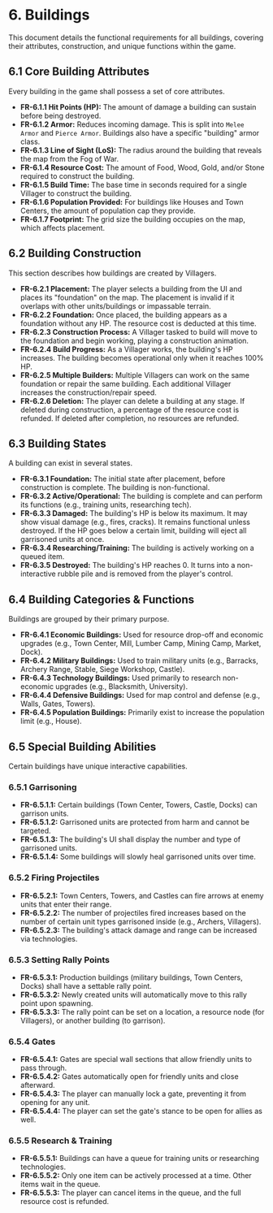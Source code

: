 # 6. Buildings

This document details the functional requirements for all buildings, covering their attributes, construction, and unique functions within the game.

## 6.1 Core Building Attributes

Every building in the game shall possess a set of core attributes.

- **FR-6.1.1 Hit Points (HP):** The amount of damage a building can sustain before being destroyed.
- **FR-6.1.2 Armor:** Reduces incoming damage. This is split into `Melee Armor` and `Pierce Armor`. Buildings also have a specific "building" armor class.
- **FR-6.1.3 Line of Sight (LoS):** The radius around the building that reveals the map from the Fog of War.
- **FR-6.1.4 Resource Cost:** The amount of Food, Wood, Gold, and/or Stone required to construct the building.
- **FR-6.1.5 Build Time:** The base time in seconds required for a single Villager to construct the building.
- **FR-6.1.6 Population Provided:** For buildings like Houses and Town Centers, the amount of population cap they provide.
- **FR-6.1.7 Footprint:** The grid size the building occupies on the map, which affects placement.

## 6.2 Building Construction

This section describes how buildings are created by Villagers.

- **FR-6.2.1 Placement:** The player selects a building from the UI and places its "foundation" on the map. The placement is invalid if it overlaps with other units/buildings or impassable terrain.
- **FR-6.2.2 Foundation:** Once placed, the building appears as a foundation without any HP. The resource cost is deducted at this time.
- **FR-6.2.3 Construction Process:** A Villager tasked to build will move to the foundation and begin working, playing a construction animation.
- **FR-6.2.4 Build Progress:** As a Villager works, the building's HP increases. The building becomes operational only when it reaches 100% HP.
- **FR-6.2.5 Multiple Builders:** Multiple Villagers can work on the same foundation or repair the same building. Each additional Villager increases the construction/repair speed.
- **FR-6.2.6 Deletion:** The player can delete a building at any stage. If deleted during construction, a percentage of the resource cost is refunded. If deleted after completion, no resources are refunded.

## 6.3 Building States

A building can exist in several states.

- **FR-6.3.1 Foundation:** The initial state after placement, before construction is complete. The building is non-functional.
- **FR-6.3.2 Active/Operational:** The building is complete and can perform its functions (e.g., training units, researching tech).
- **FR-6.3.3 Damaged:** The building's HP is below its maximum. It may show visual damage (e.g., fires, cracks). It remains functional unless destroyed. If the HP goes below a certain limit, building will eject all garrisoned units at once.
- **FR-6.3.4 Researching/Training:** The building is actively working on a queued item.
- **FR-6.3.5 Destroyed:** The building's HP reaches 0. It turns into a non-interactive rubble pile and is removed from the player's control.

## 6.4 Building Categories & Functions

Buildings are grouped by their primary purpose.

- **FR-6.4.1 Economic Buildings:** Used for resource drop-off and economic upgrades (e.g., Town Center, Mill, Lumber Camp, Mining Camp, Market, Dock).
- **FR-6.4.2 Military Buildings:** Used to train military units (e.g., Barracks, Archery Range, Stable, Siege Workshop, Castle).
- **FR-6.4.3 Technology Buildings:** Used primarily to research non-economic upgrades (e.g., Blacksmith, University).
- **FR-6.4.4 Defensive Buildings:** Used for map control and defense (e.g., Walls, Gates, Towers).
- **FR-6.4.5 Population Buildings:** Primarily exist to increase the population limit (e.g., House).

## 6.5 Special Building Abilities

Certain buildings have unique interactive capabilities.

### 6.5.1 Garrisoning
- **FR-6.5.1.1:** Certain buildings (Town Center, Towers, Castle, Docks) can garrison units.
- **FR-6.5.1.2:** Garrisoned units are protected from harm and cannot be targeted.
- **FR-6.5.1.3:** The building's UI shall display the number and type of garrisoned units.
- **FR-6.5.1.4:** Some buildings will slowly heal garrisoned units over time.

### 6.5.2 Firing Projectiles
- **FR-6.5.2.1:** Town Centers, Towers, and Castles can fire arrows at enemy units that enter their range.
- **FR-6.5.2.2:** The number of projectiles fired increases based on the number of certain unit types garrisoned inside (e.g., Archers, Villagers).
- **FR-6.5.2.3:** The building's attack damage and range can be increased via technologies.

### 6.5.3 Setting Rally Points
- **FR-6.5.3.1:** Production buildings (military buildings, Town Centers, Docks) shall have a settable rally point.
- **FR-6.5.3.2:** Newly created units will automatically move to this rally point upon spawning.
- **FR-6.5.3.3:** The rally point can be set on a location, a resource node (for Villagers), or another building (to garrison).

### 6.5.4 Gates
- **FR-6.5.4.1:** Gates are special wall sections that allow friendly units to pass through.
- **FR-6.5.4.2:** Gates automatically open for friendly units and close afterward.
- **FR-6.5.4.3:** The player can manually lock a gate, preventing it from opening for any unit.
- **FR-6.5.4.4:** The player can set the gate's stance to be open for allies as well.

### 6.5.5 Research & Training
- **FR-6.5.5.1:** Buildings can have a queue for training units or researching technologies.
- **FR-6.5.5.2:** Only one item can be actively processed at a time. Other items wait in the queue.
- **FR-6.5.5.3:** The player can cancel items in the queue, and the full resource cost is refunded.